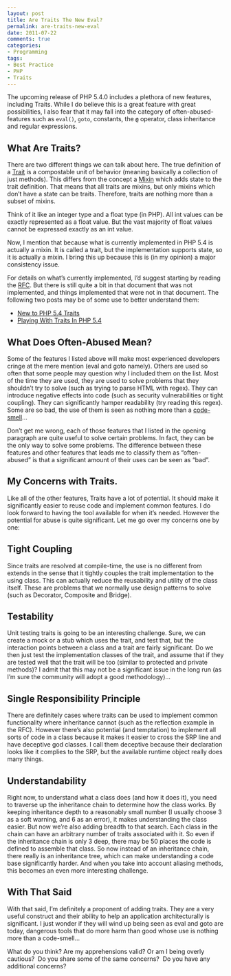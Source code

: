 ```yaml
---
layout: post
title: Are Traits The New Eval?
permalink: are-traits-new-eval
date: 2011-07-22
comments: true
categories:
- Programming
tags:
- Best Practice
- PHP
- Traits
---
```


The upcoming release of PHP 5.4.0 includes a plethora of new features, including Traits.  While I do believe this is a great feature with great possibilities, I also fear that it may fall into the category of often-abused-features such as `eval()`, `goto`, constants, the **`@`** operator, class inheritance and regular expressions.

<!--more-->

## What Are Traits?



There are two different things we can talk about here.  The true definition of a [Trait](http://scg.unibe.ch/research/traits/) is a compostable unit of behavior (meaning basically a collection of just methods).  This differs from the concept a [Mixin](http://en.wikipedia.org/wiki/Mixin) which adds state to the trait definition.  That means that all traits are mixins, but only mixins which don’t have a state can be traits.  Therefore, traits are nothing more than a subset of mixins.


Think of it like an integer type and a float type (in PHP).  All int values can be exactly represented as a float value.  But the vast majority of float values cannot be expressed exactly as an int value.


Now, I mention that because what is currently implemented in PHP 5.4 is actually a mixin.  It is called a trait, but the implementation supports state, so it is actually a mixin.  I bring this up because this is (in my opinion) a major consistency issue.  


For details on what’s currently implemented, I’d suggest starting by reading the [RFC](https://wiki.php.net/rfc/traits).  But there is still quite a bit in that document that was not implemented, and things implemented that were not in that document.  The following two posts may be of some use to better understand them:

 * [New to PHP 5.4 Traits](http://simas.posterous.com/new-to-php-54-traits)  
 * [Playing With Traits In PHP 5.4](http://cogo.wordpress.com/2011/07/01/playing-with-traits-in-php-5-4alpha1/)

## What Does Often-Abused Mean?



Some of the features I listed above will make most experienced developers cringe at the mere mention (eval and goto namely).  Others are used so often that some people may question why I included them on the list.  Most of the time they are used, they are used to solve problems that they shouldn’t try to solve (such as trying to parse HTML with regex).  They can introduce negative effects into code (such as security vulnerabilities or tight coupling).  They can significantly hamper readability (try reading this regex).  Some are so bad, the use of them is seen as nothing more than a [code-smell](http://phpmd.org/rules/design.html#evalexpression)...


Don’t get me wrong, each of those features that I listed in the opening paragraph are quite useful to solve certain problems. In fact, they can be the only way to solve some problems.  The difference between these features and other features that leads me to classify them as “often-abused” is that a significant amount of their uses can be seen as “bad”.

## My Concerns with Traits.



Like all of the other features, Traits have a lot of potential.  It should make it significantly easier to reuse code and implement common features.  I do look forward to having the tool available for when it’s needed.  However the potential for abuse is quite significant.  Let me go over my concerns one by one:

## Tight Coupling



Since traits are resolved at compile-time, the use is no different from extends in the sense that it tightly couples the trait implementation to the using class.  This can actually reduce the reusability and utility of the class itself.  These are problems that we normally use design patterns to solve (such as Decorator, Composite and Bridge).

## Testability



Unit testing traits is going to be an interesting challenge.  Sure, we can create a mock or a stub which uses the trait, and test that, but the interaction points between a class and a trait are fairly significant.  Do we then just test the implementation classes of the trait, and assume that if they are tested well that the trait will be too (similar to protected and private methods)?  I admit that this may not be a significant issue in the long run (as I’m sure the community will adopt a good methodology)…

## Single Responsibility Principle



There are definitely cases where traits can be used to implement common functionality where inheritance cannot (such as the reflection example in the RFC).  However there’s also potential (and temptation) to implement all sorts of code in a class because it makes it easier to cross the SRP line and have deceptive god classes.  I call them deceptive because their declaration looks like it complies to the SRP, but the available runtime object really does many things.

## Understandability



Right now, to understand what a class does (and how it does it), you need to traverse up the inheritance chain to determine how the class works.  By keeping inheritance depth to a reasonably small number (I usually choose 3 as a soft warning, and 6 as an error), it makes understanding the class easier.  But now we’re also adding breadth to that search.  Each class in the chain can have an arbitrary number of traits associated with it.  So even if the inheritance chain is only 3 deep, there may be 50 places the code is defined to assemble that class.  So now instead of an inheritance chain, there really is an inheritance tree, which can make understanding a code base significantly harder.  And when you take into account aliasing methods, this becomes an even more interesting challenge.

## With That Said



With that said, I’m definitely a proponent of adding traits.  They are a very useful construct and their ability to help an application architecturally is significant.  I just wonder if they will wind up being seen as eval and goto are today, dangerous tools that do more harm than good whose use is nothing more than a code-smell…


What do you think?  Are my apprehensions valid?  Or am I being overly cautious?  Do you share some of the same concerns?  Do you have any additional concerns?
